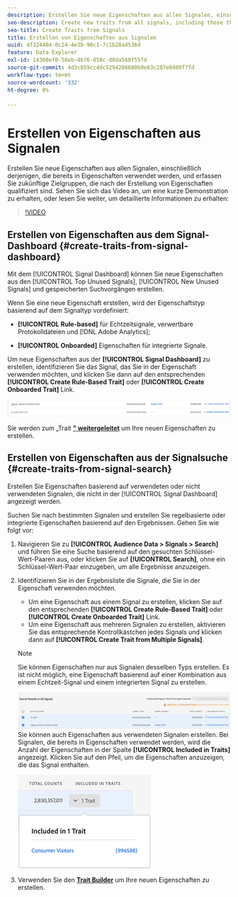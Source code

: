 ```yaml
---
description: Erstellen Sie neue Eigenschaften aus allen Signalen, einschließlich derjenigen, die bereits in Eigenschaften verwendet werden, und erfassen Sie zukünftige Zielgruppen, die nach der Erstellung von Eigenschaften qualifiziert sind.
seo-description: Create new traits from all signals, including those that are already used in traits, and capture future audiences that qualify after trait creation.
seo-title: Create Traits from Signals
title: Erstellen von Eigenschaften aus Signalen
uuid: 4f324404-0c24-4e3b-96c1-7c1b28a4536d
feature: Data Explorer
exl-id: 14308ef0-58eb-4b76-858c-d0da560f55fd
source-git-commit: 4d3c859cc4dc5294286680b0e63c287e0409f7fd
workflow-type: tm+mt
source-wordcount: '332'
ht-degree: 0%

---
```


# Erstellen von Eigenschaften aus Signalen

Erstellen Sie neue Eigenschaften aus allen Signalen, einschließlich derjenigen, die bereits in Eigenschaften verwendet werden, und erfassen Sie zukünftige Zielgruppen, die nach der Erstellung von Eigenschaften qualifiziert sind. Sehen Sie sich das Video an, um eine kurze Demonstration zu erhalten, oder lesen Sie weiter, um detaillierte Informationen zu erhalten:

>[!VIDEO](https://video.tv.adobe.com/v/327527/?quality=12&captions=ger)

## Erstellen von Eigenschaften aus dem Signal-Dashboard {#create-traits-from-signal-dashboard}

Mit dem [!UICONTROL Signal Dashboard] können Sie neue Eigenschaften aus den [!UICONTROL Top Unused Signals], [!UICONTROL New Unused Signals] und gespeicherten Suchvorgängen erstellen.

Wenn Sie eine neue Eigenschaft erstellen, wird der Eigenschaftstyp basierend auf dem Signaltyp vordefiniert:

* **[!UICONTROL Rule-based]** für Echtzeitsignale, verwertbare Protokolldateien und [!DNL Adobe Analytics];

* **[!UICONTROL Onboarded]** Eigenschaften für integrierte Signale.

Um neue Eigenschaften aus der **[!UICONTROL Signal Dashboard]** zu erstellen, identifizieren Sie das Signal, das Sie in der Eigenschaft verwenden möchten, und klicken Sie dann auf den entsprechenden **[!UICONTROL Create Rule-Based Trait]** oder **[!UICONTROL Create Onboarded Trait]** Link.

![](assets/signals-create-trait.png)

Sie werden zum „Trait **[&quot; weitergeleitet](../../features/traits/about-trait-builder.md)** um Ihre neuen Eigenschaften zu erstellen.

## Erstellen von Eigenschaften aus der Signalsuche {#create-traits-from-signal-search}

Erstellen Sie Eigenschaften basierend auf verwendeten oder nicht verwendeten Signalen, die nicht in der [!UICONTROL Signal Dashboard] angezeigt werden.

Suchen Sie nach bestimmten Signalen und erstellen Sie regelbasierte oder integrierte Eigenschaften basierend auf den Ergebnissen. Gehen Sie wie folgt vor:

1. Navigieren Sie zu **[!UICONTROL Audience Data > Signals > Search]** und führen Sie eine Suche basierend auf den gesuchten Schlüssel-Wert-Paaren aus, oder klicken Sie auf **[!UICONTROL Search]**, ohne ein Schlüssel-Wert-Paar einzugeben, um alle Ergebnisse anzuzeigen.
2. Identifizieren Sie in der Ergebnisliste die Signale, die Sie in der Eigenschaft verwenden möchten.
   * Um eine Eigenschaft aus einem Signal zu erstellen, klicken Sie auf den entsprechenden **[!UICONTROL Create Rule-Based Trait]** oder **[!UICONTROL Create Onboarded Trait]** Link.
   * Um eine Eigenschaft aus mehreren Signalen zu erstellen, aktivieren Sie das entsprechende Kontrollkästchen jedes Signals und klicken dann auf **[!UICONTROL Create Trait from Multiple Signals]**.

   >[!NOTE]
   >Sie können Eigenschaften nur aus Signalen desselben Typs erstellen. Es ist nicht möglich, eine Eigenschaft basierend auf einer Kombination aus einem Echtzeit-Signal und einem integrierten Signal zu erstellen.
   >
   > ![](assets/signals-create-trait-search.png)
   >Sie können auch Eigenschaften aus verwendeten Signalen erstellen. Bei Signalen, die bereits in Eigenschaften verwendet werden, wird die Anzahl der Eigenschaften in der Spalte **[!UICONTROL Included in Traits]** angezeigt. Klicken Sie auf den Pfeil, um die Eigenschaften anzuzeigen, die das Signal enthalten.
   >
   >![](assets/signals-used-traits.png)

3. Verwenden Sie den **[Trait Builder](../../features/traits/about-trait-builder.md)** um Ihre neuen Eigenschaften zu erstellen.
